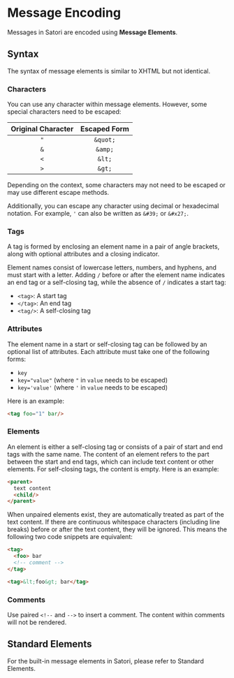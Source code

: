 # Message Encoding

Messages in Satori are encoded using **Message Elements**. 

## Syntax

The syntax of message elements is similar to XHTML but not identical.

### Characters

You can use any character within message elements. However, some special characters need to be escaped:

| Original Character | Escaped Form |
| :---: | :---: |
| `"` |`&quot;`|
| `&` |`&amp;`|
| `<` |`&lt;`|
| `>` |`&gt;`|

Depending on the context, some characters may not need to be escaped or may use different escape methods.

Additionally, you can escape any character using decimal or hexadecimal notation. For example, `'` can also be written as `&#39;` or `&#x27;`.

### Tags

A tag is formed by enclosing an element name in a pair of angle brackets, along with optional attributes and a closing indicator.

Element names consist of lowercase letters, numbers, and hyphens, and must start with a letter. Adding `/` before or after the element name indicates an end tag or a self-closing tag, while the absence of `/` indicates a start tag:

- `<tag>`: A start tag
- `</tag>`: An end tag
- `<tag/>`: A self-closing tag

### Attributes

The element name in a start or self-closing tag can be followed by an optional list of attributes. Each attribute must take one of the following forms:

- `key`
- `key="value"` (where `"` in `value` needs to be escaped)
- `key='value'` (where `'` in `value` needs to be escaped)

Here is an example:

```html
<tag foo="1" bar/>
```

### Elements

An element is either a self-closing tag or consists of a pair of start and end tags with the same name. The content of an element refers to the part between the start and end tags, which can include text content or other elements. For self-closing tags, the content is empty. Here is an example:

```html
<parent>
  text content
  <child/>
</parent>
```

When unpaired elements exist, they are automatically treated as part of the text content. If there are continuous whitespace characters (including line breaks) before or after the text content, they will be ignored. This means the following two code snippets are equivalent:

```html
<tag>
  <foo> bar
  <!-- comment -->
</tag>
```

```html
<tag>&lt;foo&gt; bar</tag>
```

### Comments

Use paired `<!--` and `-->` to insert a comment. The content within comments will not be rendered.

## Standard Elements

For the built-in message elements in Satori, please refer to Standard Elements.
